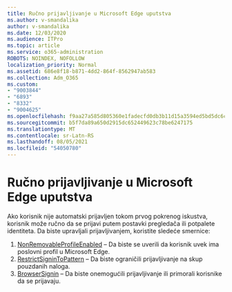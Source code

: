 ```yaml
---
title: Ručno prijavljivanje u Microsoft Edge uputstva
ms.author: v-smandalika
author: v-smandalika
ms.date: 12/03/2020
ms.audience: ITPro
ms.topic: article
ms.service: o365-administration
ROBOTS: NOINDEX, NOFOLLOW
localization_priority: Normal
ms.assetid: 686e8f18-b871-4dd2-864f-8562947ab583
ms.collection: Adm_O365
ms.custom:
- "9003844"
- "6893"
- "8332"
- "9004625"
ms.openlocfilehash: f9aa27a585d805360e1fadecfd0db3b11d15a3594ed5bd5dc6c68cec37a4d6a2
ms.sourcegitcommit: b5f7da89a650d2915dc652449623c78be6247175
ms.translationtype: MT
ms.contentlocale: sr-Latn-RS
ms.lasthandoff: 08/05/2021
ms.locfileid: "54050780"
---
```

# <a name="sign-in-to-microsoft-edge-manually"></a>Ručno prijavljivanje u Microsoft Edge uputstva

Ako korisnik nije automatski prijavljen tokom prvog pokrenog iskustva, korisnik može ručno da se prijavi putem postavki pregledača ili potpalete identiteta. Da biste upravljali prijavljivanjem, koristite sledeće smernice:

1. [NonRemovableProfileEnabled](https://docs.microsoft.com/deployedge/microsoft-edge-policies#nonremovableprofileenabled) – Da biste se uverili da korisnik uvek ima poslovni profil u Microsoft Edge.
2. [RestrictSigninToPattern](https://docs.microsoft.com/deployedge/microsoft-edge-policies#restrictsignintopattern) – Da biste ograničili prijavljivanje na skup pouzdanih naloga.
3. [BrowserSignin](https://docs.microsoft.com/deployedge/microsoft-edge-policies#browsersignin) – Da biste onemogućili prijavljivanje ili primorali korisnike da se prijavaju.

